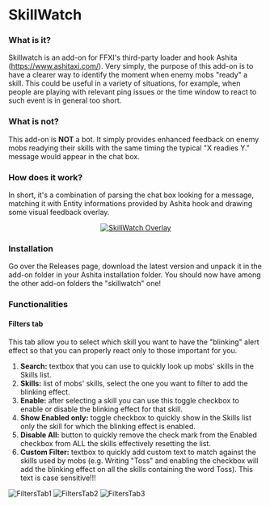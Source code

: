 # SkillWatch

### What is it?
Skillwatch is an add-on for FFXI's third-party loader and hook Ashita (https://www.ashitaxi.com/).
Very simply, the purpose of this add-on is to have a clearer way to identify the moment when enemy mobs "ready" a skill.
This could be useful in a variety of situations, for example, when people are playing with relevant ping issues or the time window to react to such event is in general too short.

### What is not?
This add-on is <b>NOT</b> a bot. It simply provides enhanced feedback on enemy mobs readying their skills with the same timing the typical "X readies Y." message would appear in the chat box.

### How does it work?
In short, it's a combination of parsing the chat box looking for a message, matching it with Entity informations provided by Ashita hook and drawing some visual feedback overlay.

<p align="center">
<a href="https://github.com/ariel-logos/SkillWatch/assets/78350872/87152b44-fa5b-4aa3-8e86-092cfe09fa2c"><img src="https://github.com/ariel-logos/SkillWatch/assets/78350872/87152b44-fa5b-4aa3-8e86-092cfe09fa2c.gif" alt="SkillWatch Overlay"/></a>  
</p>

### Installation
Go over the Releases page, download the latest version and unpack it in the add-on folder in your Ashita installation folder. You should now have among the other add-on folders the "skillwatch" one!

### Functionalities
#### Filters tab
This tab allow you to select which skill you want to have the "blinking" alert effect so that you can properly react only to those important for you.
<ol>
  <li><b>Search:</b> textbox that you can use to quickly look up mobs' skills in the Skills list.</li>
  <li><b>Skills:</b> list of mobs' skills, select the one you want to filter to add the blinking effect.</li>
  <li><b>Enable:</b> after selecting a skill you can use this toggle checkbox to enable or disable the blinking effect for that skill.</li>
  <li><b>Show Enabled only:</b> toggle checkbox to quickly show in the Skills list only the skill for which the blinking effect is enabled.</li>
  <li><b>Disable All:</b> button to quickly remove the check mark from the Enabled checkbox from ALL the skills effectively resetting the list.</li>
  <li><b>Custom Filter:</b> textbox to quickly add custom text to match against the skills used by mobs (e.g. Writing "Toss" and enabling the checkbox will add the blinking effect on all the skills containing the word Toss). This text is case sensitive!!!</li>
</ol>

<span align="center">
  <img src="https://github.com/ariel-logos/SkillWatch/assets/78350872/05f706d8-e96e-4feb-a4ed-ad32bc763c85.png" alt="FiltersTab1" max-height="300"/>
  <img src="https://i.gyazo.com/e913cc1beee26aa66840d6507c59b350.png" alt="FiltersTab2"/>
  <img src="https://i.gyazo.com/7e600df857d0c2df3e010002ffd6aa2c.png" alt="FiltersTab3"/>
</span>
